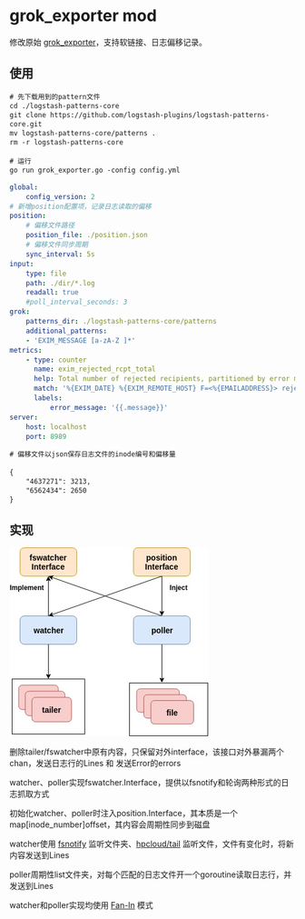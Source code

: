 grok_exporter mod
=============

修改原始 [grok_exporter](https://github.com/fstab/grok_exporter)，支持软链接、日志偏移记录。

## 使用

```shell
# 先下载用到的pattern文件
cd ./logstash-patterns-core
git clone https://github.com/logstash-plugins/logstash-patterns-core.git
mv logstash-patterns-core/patterns .
rm -r logstash-patterns-core

# 运行
go run grok_exporter.go -config config.yml
```

```yaml
global:
    config_version: 2
# 新增position配置项，记录日志读取的偏移
position:
    # 偏移文件路径
    position_file: ./position.json
    # 偏移文件同步周期
    sync_interval: 5s
input:
    type: file
    path: ./dir/*.log
    readall: true
    #poll_interval_seconds: 3
grok:
    patterns_dir: ./logstash-patterns-core/patterns
    additional_patterns:
    - 'EXIM_MESSAGE [a-zA-Z ]*'
metrics:
    - type: counter
      name: exim_rejected_rcpt_total
      help: Total number of rejected recipients, partitioned by error message.
      match: '%{EXIM_DATE} %{EXIM_REMOTE_HOST} F=<%{EMAILADDRESS}> rejected RCPT <%{EMAILADDRESS}>: %{EXIM_MESSAGE:message}'
      labels:
          error_message: '{{.message}}'
server:
    host: localhost
    port: 8989
```

```
# 偏移文件以json保存日志文件的inode编号和偏移量

{
    "4637271": 3213,
    "6562434": 2650
}
```

## 实现

![implementation diagram](images/grok.jpg)

删除tailer/fswatcher中原有内容，只保留对外interface，该接口对外暴漏两个chan，发送日志行的Lines 和 发送Error的errors

watcher、poller实现fswatcher.Interface，提供以fsnotify和轮询两种形式的日志抓取方式

初始化watcher、poller时注入position.Interface，其本质是一个 map[inode_number]offset，其内容会周期性同步到磁盘

watcher使用 [fsnotify](https://github.com/fsnotify/fsnotify) 监听文件夹、[hpcloud/tail](https://github.com/hpcloud/tail) 监听文件，文件有变化时，将新内容发送到Lines

poller周期性list文件夹，对每个匹配的日志文件开一个goroutine读取日志行，并发送到Lines

watcher和poller实现均使用 [Fan-In](https://github.com/tmrts/go-patterns/blob/master/messaging/fan_in.md) 模式